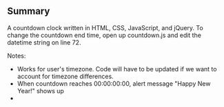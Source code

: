 ## Summary

A countdown clock written in HTML, CSS, JavaScript, and jQuery.  To change the countdown end time, open up countdown.js and edit the datetime string on line 72.

Notes:
- Works for user's timezone.  Code will have to be updated if we want to account for timezone differences.
- When countdown reaches 00:00:00:00, alert message "Happy New Year!" shows up
- 
